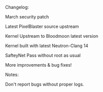 Changelog:

March security patch 

Latest PixelBlaster source upstream

Kernel Upstream to Bloodmoon latest version 

Kernel built with latest Neutron-Clang 14

SafteyNet Pass without root as usual

More improvements & bug fixes!

 Notes:

 Don't report bugs without proper logs.






